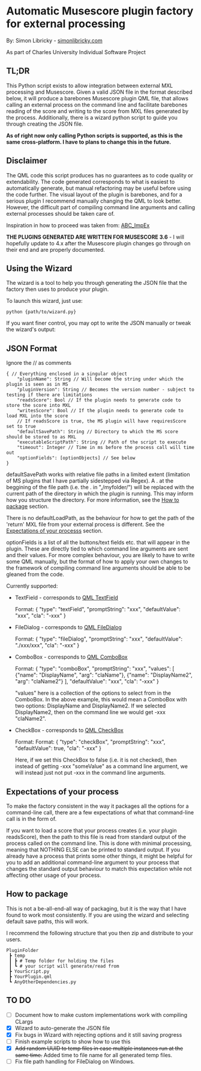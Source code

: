 # Automatic Musescore plugin factory for external processing
By: Simon Libricky - [simonlibricky.com](www.simonlibricky.com)

As part of Charles University Individual Software Project

## TL;DR
This Python script exists to allow integration between external MXL processing and Musescore. Given a valid JSON file in the format described below, it will produce a barebones Musescore plugin QML file, that allows calling an external process on the command line and facilitate barebones reading of the score and writing to the score from MXL files generated by the process. Additionally, there is a wizard python script to guide you through creating the JSON file.

**As of right now only calling Python scripts is supported, as this is the same cross-platform. I have to plans to change this in the future.**

## Disclaimer
The QML code this script produces has no guarantees as to code quality or extendability. The code generated corresponds to what is easiest to automatically generate, but manual refactoring may be useful before using the code further. The visual layout of the plugin is barebones, and for a serious plugin I recommend manually changing the QML to look better. However, the difficult part of compiling command line arguments and calling external processes should be taken care of.

Inspiration in how to proceed was taken from: [ABC_ImpEx](https://github.com/mist13/ABC_ImpEx)

**THE PLUGINS GENERATED ARE WRITTEN FOR MUSESCORE 3.6** - I will hopefully update to 4.x after the Musescore plugin changes go through on their end and are properly documented.

## Using the Wizard
The wizard is a tool to help you through generating the JSON file that the factory then uses to produce your plugin.

To launch this wizard, just use:

```
python {path/to/wizard.py}
```

If you want finer control, you may opt to write the JSON manually or tweak the wizard's output:

## JSON Format
Ignore the // as comments
```
{ // Everything enclosed in a singular object
    "pluginName": String // Will become the string under which the plugin is seen as in MS
    "pluginVersion": String // Becomes the version number - subject to testing if there are limitations
    "readsScore": Bool // If the plugin needs to generate code to store the score into MXL
    "writesScore": Bool // If the plugin needs to generate code to load MXL into the score
    // If readsScore is true, the MS plugin will have requiresScore set to true
    "defaultSavePath": String // Directory to which the MS score should be stored to as MXL
    "executableScriptPath": String // Path of the script to execute
    "timeout": Integer // Time in ms before the process call will time out
    "optionFields": [optionObjects] // See below
}
```

defaultSavePath works with relative file paths in a limited extent (limitation of MS plugins that I have partially sidestepped via Regex). A . at the beggining of the file path (i.e. the . in "<u>.</u>/myfolder/") will be replaced with the current path of the directory in which the plugin is running. This may inform how you structure the directory. For more information, see the [How to package](#how-to-package) section.

There is no defaultLoadPath, as the behaviour for how to get the path of the 'return' MXL file from your external process is different. See the [Expectations of your processs](#expectations-of-your-process) section.

optionFields is a list of all the buttons/text fields etc. that will appear in the plugin. These are directly tied to which command line arguments are sent and their values. For more complex behaviour, you are likely to have to write some QML manually, but the format of how to apply your own changes to the framework of compiling command line arguments should be able to be gleaned from the code.

Currently supported:

- TextField - corresponds to [QML TextField](https://doc.qt.io/qt-5/qml-qtquick-controls-textfield.html)

    Format: { "type": "textField", "promptString": "xxx", "defaultValue": "xxx", "cla": "-xxx" }

- FileDialog - corresponds to [QML FileDialog](https://doc.qt.io/qt-5/qml-qtquick-dialogs-filedialog.html)

    Format: { "type": "fileDialog", "promptString": "xxx", "defaultValue": "./xxx/xxx", "cla": "-xxx" }

- ComboBox - corresponds to [QML ComboBox](https://doc.qt.io/qt-5/qml-qtquick-controls2-combobox.html)

    Format: { "type": "comboBox", "promptString": "xxx", "values": [ {"name": "DisplayName", "arg": "claName"}, {"name": "DisplayName2", "arg": "claName2"} ], "defaultValue": "xxx", "cla": "-xxx" }

    "values" here is a collection of the options to select from in the ComboBox. In the above example, this would mean a ComboBox with two options: DisplayName and DisplayName2. If we selected DisplayName2, then on the command line we would get -xxx "claName2".

- CheckBox - corresponds to [QML CheckBox](https://doc.qt.io/qt-5/qml-qtquick-controls2-checkbox.html)

    Format: Format: { "type": "checkBox", "promptString": "xxx", "defaultValue": true, "cla": "-xxx" }

    Here, if we set this CheckBox to false (i.e. it is not checked), then instead of getting -xxx "someValue" as a command line argument, we will instead just not put -xxx in the command line arguments.

## Expectations of your process
To make the factory consistent in the way it packages all the options for a command-line call, there are a few expectations of what that command-line call is in the form of.

If you want to load a score that your process creates (i.e. your plugin readsScore), then the path to this file is read from standard output of the process called on the command line. This is done with minimal processing, meaning that NOTHING ELSE can be printed to standard output. If you already have a process that prints some other things, it might be helpful for you to add an additional command-line argument to your process that changes the standard output behaviour to match this expectation while not affecting other usage of your process.

## How to package

This is not a be-all-end-all way of packaging, but it is the way that I have found to work most consistently. If you are using the wizard and selecting default save paths, this will work.

I recommend the following structure that you then zip and distribute to your users.

```
PluginFolder
 ┣ temp
 ┃ ┣ # Temp folder for holding the files
 ┃ ┗ # your script will generate/read from
 ┣ YourScript.py
 ┣ YourPlugin.qml
 ┗ AnyOtherDependencies.py
```

## TO DO

- [ ] Document how to make custom implementations work with compiling CLargs
- [x] Wizard to auto-generate the JSON file
- [x] Fix bugs in Wizard with rejecting options and it still saving progress
- [ ] Finish example scripts to show how to use this
- [x] <del>Add random UUID to temp files in case multiple instances run at the same time.</del> Added time to file name for all generated temp files.
- [ ] Fix file path handling for FileDialog on Windows.